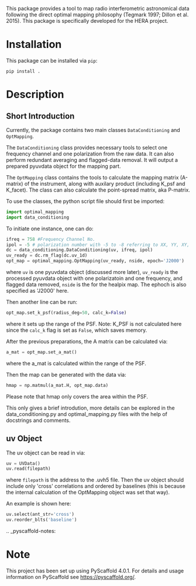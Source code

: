 This package provides a tool to map radio interferometric astronomical data
following the direct optimal mapping philosophy (Tegmark 1997; Dillon et al. 2015). This package is specifically developed
for the HERA project.

Installation
===========

This package can be installed via `pip`:
```
pip install .
```

Description
===========

## Short Introduction

Currently, the package contains two main classes `DataConditioning` and `OptMapping`.

The `DataConditioning` class provides necessary tools to select one frequency channel
and one polarization from the raw data. It can also perform redundant averaging and 
flagged-data removal. It will output a prepared pyuvdata object for the mapping part.

The `OptMapping` class contains the tools to calculate the mapping matrix (A-matrix) of
the instrument, along with auxilary product (including K_psf and K_facet). The class can
also calculate the point-spread matrix, aka P-matrix.

To use the classes, the python script file should first be imported:

```python
import optimal_mapping
import data_conditioning
```

To initiate one instance, one can do:

```python
ifreq = 758 #Frequency Channel No.
ipol = -5 # polarization number with -5 to -8 referring to XX, YY, XY, YX
dc = data_conditioning.DataConditioning(uv, ifreq, ipol)
uv_ready = dc.rm_flag(dc.uv_1d)
opt_map = optimal_mapping.OptMapping(uv_ready, nside, epoch='J2000')
```

where `uv` is one pyuvdata object (discussed more later),
`uv_ready` is the processed pyuvdata object with one polarizatoin and one frequency, and 
flagged data removed, `nside` is the for the healpix map. The ephoch is also specified as 
'J2000' here.

Then another line can be run:

```python
opt_map.set_k_psf(radius_deg=50, calc_k=False)
```

where it sets up the range of the PSF. Note: K_PSF is not calculated here since
the `calc_k` flag is set as `False`, which saves memory.

After the previous preparations, the A matrix can be calculated via:

```python
a_mat = opt_map.set_a_mat()
```

where the a_mat is calculated within the range of the PSF.

Then the map can be generated with the data via:

```python
hmap = np.matmul(a_mat.H, opt_map.data)
```

Please note that hmap only covers the area within the PSF.

This only gives a brief introdution, more details can be explored in the data_conditioning.py 
and optimal_mapping.py files with the help of docstrings and comments.

## uv Object
The uv object can be read in via:

```python
uv = UVData()
uv.read(filepath)
```
where `filepath` is the address to the .uvh5 file.
Then the uv object should include only 'cross' correlations and ordered
by baselines (this is because the internal calculation of the OptMapping object was set that way). 

An example is shown here:

```python
uv.select(ant_str='cross')
uv.reorder_blts('baseline')
```

.. _pyscaffold-notes:

Note
====

This project has been set up using PyScaffold 4.0.1. For details and usage
information on PyScaffold see https://pyscaffold.org/.
